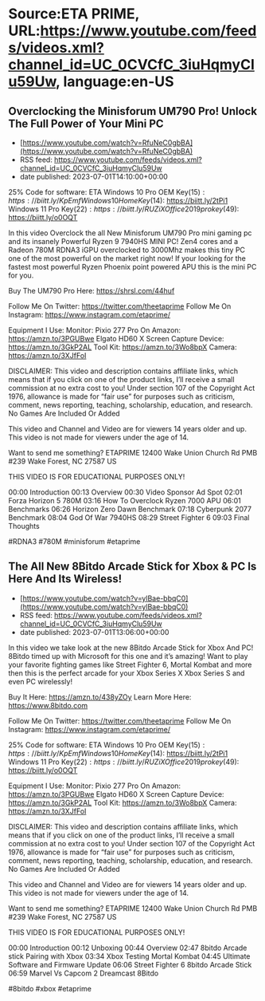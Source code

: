 # Source:ETA PRIME, URL:https://www.youtube.com/feeds/videos.xml?channel_id=UC_0CVCfC_3iuHqmyClu59Uw, language:en-US

## Overclocking the Minisforum UM790 Pro! Unlock The Full Power of Your Mini PC
 - [https://www.youtube.com/watch?v=RfuNeC0gbBA](https://www.youtube.com/watch?v=RfuNeC0gbBA)
 - RSS feed: https://www.youtube.com/feeds/videos.xml?channel_id=UC_0CVCfC_3iuHqmyClu59Uw
 - date published: 2023-07-01T14:10:00+00:00

25% Code for software: ETA
Windows 10 Pro OEM Key($15): https://biitt.ly/KpEmf
Windows10 Home Key($14): https://biitt.ly/2tPi1
Windows 11 Pro Key($22): https://biitt.ly/RUZiX
Office 2019 pro key($49): https://biitt.ly/o0OQT

In this video Overclock the all New Minisforum UM790 Pro mini gaming pc and its insanely Powerful Ryzen 9 7940HS MINI PC! Zen4 cores and a Radeon 780M RDNA3 iGPU overclocked to 3000Mhz makes this tiny PC one of the most powerful on the market right now! If your looking for the fastest most powerful Ryzen Phoenix point powered APU this is the mini PC for you.

Buy The UM790 Pro Here: https://shrsl.com/44huf

Follow Me On Twitter: https://twitter.com/theetaprime
Follow Me On Instagram: https://www.instagram.com/etaprime/

Equipment I Use:
Monitor: Pixio 277 Pro On Amazon: https://amzn.to/3PGUBwe
Elgato HD60 X Screen Capture Device: https://amzn.to/3GkP2AL
Tool Kit: https://amzn.to/3Wo8bpX
Camera: https://amzn.to/3XJfFoI

DISCLAIMER: This video and description contains affiliate links, which means that if you click on one of the product links, I’ll receive a small commission at no extra cost to you!
Under section 107 of the Copyright Act 1976, allowance is made for “fair use” for purposes such as criticism, comment, news reporting, teaching, scholarship, education, and research.
No Games Are Included Or Added

This video and Channel and Video are for viewers 14 years older and up. This video is not made for viewers under the age of 14. 

Want to send me something?
ETAPRIME
12400 Wake Union Church Rd PMB #239
Wake Forest, NC 27587 US

THIS VIDEO IS FOR EDUCATIONAL PURPOSES ONLY!

00:00 Introduction
00:13 Overview
00:30 Video Sponsor Ad Spot
02:01 Forza Horizon 5 780M
03:16 How To Overclock Ryzen 7000 APU
06:01 Benchmarks
06:26 Horizon Zero Dawn Benchmark
07:18 Cyberpunk 2077 Benchmark
08:04 God Of War 7940HS
08:29 Street Fighter 6
09:03 Final Thoughts

#RDNA3 #780M #minisforum #etaprime

## The All New 8Bitdo Arcade Stick for Xbox & PC Is Here And Its Wireless!
 - [https://www.youtube.com/watch?v=ylBae-bbqC0](https://www.youtube.com/watch?v=ylBae-bbqC0)
 - RSS feed: https://www.youtube.com/feeds/videos.xml?channel_id=UC_0CVCfC_3iuHqmyClu59Uw
 - date published: 2023-07-01T13:06:00+00:00

In this video we take look at the new 8Bitdo Arcade Stick for Xbox And PC! 8Bitdo timed up with Microsoft for this one and it’s amazing! Want to play your favorite fighting games like Street Fighter 6, Mortal Kombat and more then this is the perfect arcade  for your Xbox Series X Xbox Series S and even PC wirelessly!

Buy It Here: https://amzn.to/438yZOy
Learn More Here: https://www.8bitdo.com

Follow Me On Twitter: https://twitter.com/theetaprime
Follow Me On Instagram: https://www.instagram.com/etaprime/

25% Code for software: ETA
Windows 10 Pro OEM Key($15): https://biitt.ly/KpEmf
Windows10 Home Key($14): https://biitt.ly/2tPi1
Windows 11 Pro Key($22): https://biitt.ly/RUZiX
Office 2019 pro key($49): https://biitt.ly/o0OQT

Equipment I Use:
Monitor: Pixio 277 Pro On Amazon: https://amzn.to/3PGUBwe
Elgato HD60 X Screen Capture Device: https://amzn.to/3GkP2AL
Tool Kit: https://amzn.to/3Wo8bpX
Camera: https://amzn.to/3XJfFoI

DISCLAIMER: This video and description contains affiliate links, which means that if you click on one of the product links, I’ll receive a small commission at no extra cost to you!
Under section 107 of the Copyright Act 1976, allowance is made for “fair use” for purposes such as criticism, comment, news reporting, teaching, scholarship, education, and research.
No Games Are Included Or Added

This video and Channel and Video are for viewers 14 years older and up. This video is not made for viewers under the age of 14. 

Want to send me something?
ETAPRIME
12400 Wake Union Church Rd PMB #239
Wake Forest, NC 27587 US

THIS VIDEO IS FOR EDUCATIONAL PURPOSES ONLY!

00:00 Introduction
00:12 Unboxing
00:44 Overview
02:47 8bitdo Arcade stick Pairing with Xbox
03:34 Xbox Testing Mortal Kombat
04:45 Ultimate Software and Firmware Update
06:06 Street Fighter 6 8bitdo Arcade Stick
06:59 Marvel Vs Capcom 2 Dreamcast 8Bitdo

#8bitdo #xbox #etaprime

